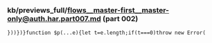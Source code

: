 ### kb/previews_full/flows__master-first__master-only@auth.har.part007.md (part 002)

```md
}))})}function $p(...e){let t=e.length;if(t===0)throw new Error(
```

```
